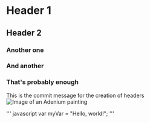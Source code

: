 # Header 1
## Header 2
### Another one
### And another
### That's probably enough

This is the commit message for the creation of headers
![Image of an Adenium painting](https://soltech.com/cdn/shop/files/DesertRose_2048x.jpg?v=1685979426)

''' javascript
var myVar = "Hello, world!";
'''
